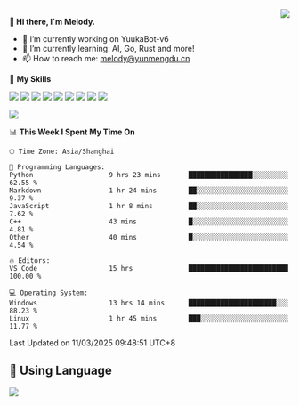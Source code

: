 <a href="#">
  <img align="right" src="https://github-readme-stats.vercel.app/api?username=melodyyuuka&count_private=true&show_icons=true" />
</a>

**👋 Hi there, I`m Melody.**

- 🔭 I’m currently working on YuukaBot-v6
- 🌱 I’m currently learning: AI, Go, Rust and more!
- 📫 How to reach me: melody@yunmengdu.cn

🌟 **My Skills** 

![](https://img.shields.io/badge/-Python-3e74a2?style=flat-square&logo=Python&logoColor=fff)
![](https://img.shields.io/badge/-Java-007396?style=flat-square&logo=OpenJDK&logoColor=fff)
![](https://img.shields.io/badge/-Node.js-339933?style=flat-square&logo=Node.js&logoColor=fff)
![](https://img.shields.io/badge/-Git-f05032?style=flat-square&logo=git&logoColor=fff)
![](https://img.shields.io/badge/-PostgreSQL-4169e1?style=flat-square&logo=PostgreSQL&logoColor=fff)
![](https://img.shields.io/badge/-Rust-000000?style=flat-square&logo=rust&logoColor=fff)
![](https://img.shields.io/badge/-VSCode-007acc?style=flat-square&logo=Visual-Studio-Code&logoColor=fff)
![](https://img.shields.io/badge/-FastAPI-009688?style=flat-square&logo=FastAPI&logoColor=fff)
![](https://img.shields.io/badge/-Linux-000000?style=flat-square&logo=Linux&logoColor=fff)


![](https://wakatime.com/badge/user/fa6dc0e2-47c5-4d2d-ae45-69fec6f2122c.svg)

<!--START_SECTION:waka-->
📊 **This Week I Spent My Time On** 

```text
🕑︎ Time Zone: Asia/Shanghai

💬 Programming Languages: 
Python                   9 hrs 23 mins       ████████████████░░░░░░░░░   62.55 % 
Markdown                 1 hr 24 mins        ██░░░░░░░░░░░░░░░░░░░░░░░    9.37 % 
JavaScript               1 hr 8 mins         ██░░░░░░░░░░░░░░░░░░░░░░░    7.62 % 
C++                      43 mins             █░░░░░░░░░░░░░░░░░░░░░░░░    4.81 % 
Other                    40 mins             █░░░░░░░░░░░░░░░░░░░░░░░░    4.54 % 

🔥 Editors: 
VS Code                  15 hrs              █████████████████████████   100.00 % 

💻 Operating System: 
Windows                  13 hrs 14 mins      ██████████████████████░░░   88.23 % 
Linux                    1 hr 45 mins        ███░░░░░░░░░░░░░░░░░░░░░░   11.77 % 
```


 Last Updated on 11/03/2025 09:48:51 UTC+8
<!--END_SECTION:waka-->

## 🥰 **Using Language**

![](https://github-readme-stats.vercel.app/api/wakatime?username=MelodyYuyuko&layout=compact&hide_border=true)

